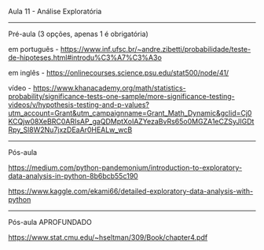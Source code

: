 



Aula 11 -  Análise Exploratória
______________________________
Pré-aula (3 opções, apenas 1 é obrigatória)

em português - https://www.inf.ufsc.br/~andre.zibetti/probabilidade/teste-de-hipoteses.html#introdu%C3%A7%C3%A3o


em inglês - https://onlinecourses.science.psu.edu/stat500/node/41/

vídeo - https://www.khanacademy.org/math/statistics-probability/significance-tests-one-sample/more-significance-testing-videos/v/hypothesis-testing-and-p-values?utm_account=Grant&utm_campaignname=Grant_Math_Dynamic&gclid=Cj0KCQjw08XeBRC0ARIsAP_gaQDMptXoIAZYezaBvRs65o0MGZA1eCZSyJIGDtRpy_Sl8W2Nu7jxzDEaAr0HEALw_wcB

______________________________
Pós-aula

https://medium.com/python-pandemonium/introduction-to-exploratory-data-analysis-in-python-8b6bcb55c190


https://www.kaggle.com/ekami66/detailed-exploratory-data-analysis-with-python


______________________________

Pós-aula APROFUNDADO

https://www.stat.cmu.edu/~hseltman/309/Book/chapter4.pdf


